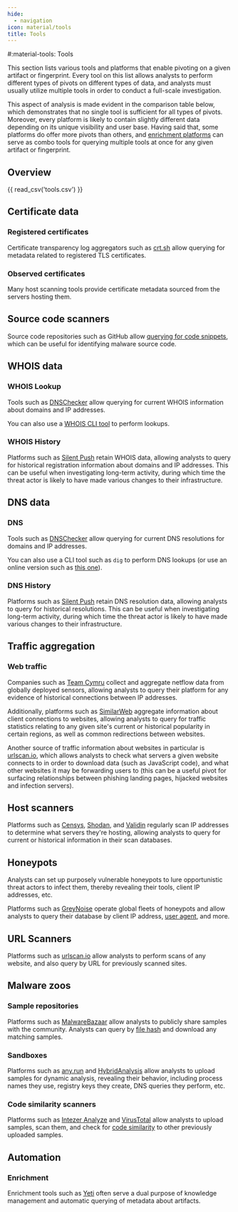 ```yaml
---
hide:
  - navigation
icon: material/tools
title: Tools
---
```


#:material-tools: Tools

This section lists various tools and platforms that enable pivoting on a given artifact or fingerprint. Every tool on this list allows analysts to perform different types of pivots on different types of data, and analysts must usually utilize multiple tools in order to conduct a full-scale investigation.

This aspect of analysis is made evident in the comparison table below, which demonstrates that no single tool is sufficient for all types of pivots. Moreover, every platform is likely to contain slightly different data depending on its unique visibility and user base. Having said that, some platforms do offer more pivots than others, and [enrichment platforms](/tools/#enrichment) can serve as combo tools for querying multiple tools at once for any given artifact or fingerprint.

## Overview

{{ read_csv('tools.csv') }}

## Certificate data

### Registered certificates

Certificate transparency log aggregators such as [crt.sh](https://crt.sh/) allow querying for metadata related to registered TLS certificates.

### Observed certificates

Many host scanning tools provide certificate metadata sourced from the servers hosting them.

## Source code scanners

Source code repositories such as GitHub allow [querying for code snippets](https://github.com/search), which can be useful for identifying malware source code.

## WHOIS data

### WHOIS Lookup

Tools such as [DNSChecker](https://dnschecker.org/) allow querying for current WHOIS information about domains and IP addresses.

You can also use a [WHOIS CLI tool](https://www.arin.net/resources/registry/whois/rws/cli/) to perform lookups.

### WHOIS History

Platforms such as [Silent Push](https://silentpush.com/) retain WHOIS data, allowing analysts to query for historical registration information about domains and IP addresses. This can be useful when investigating long-term activity, during which time the threat actor is likely to have made various changes to their infrastructure.

## DNS data

### DNS

Tools such as [DNSChecker](https://dnschecker.org/) allow querying for current DNS resolutions for domains and IP addresses.

You can also use a CLI tool such as `dig` to perform DNS lookups (or use an online version such as [this one](https://toolbox.googleapps.com/apps/dig/)).

### DNS History

Platforms such as [Silent Push](https://silentpush.com/) retain DNS resolution data, allowing analysts to query for historical resolutions. This can be useful when investigating long-term activity, during which time the threat actor is likely to have made various changes to their infrastructure.

## Traffic aggregation

### Web traffic

Companies such as [Team Cymru](https://www.team-cymru.com/cyber-threat-hunting-tools) collect and aggregate netflow data from globally deployed sensors, allowing analysts to query their platform for any evidence of historical connections between IP addresses.

Additionally, platforms such as [SimilarWeb](https://www.similarweb.com/) aggregate information about client connections to websites, allowing analysts to query for traffic statistics relating to any given site's current or historical popularity in certain regions, as well as common redirections between websites.

Another source of traffic information about websites in particular is [urlscan.io](https://urlscan.io/), which allows analysts to check what servers a given website connects to in order to download data (such as JavaScript code), and what other websites it may be forwarding users to (this can be a useful pivot for surfacing relationships between phishing landing pages, hijacked websites and infection servers).

## Host scanners

Platforms such as [Censys](https://search.censys.io/), [Shodan](https://www.shodan.io/), and [Validin](https://www.validin.com/) regularly scan IP addresses to determine what servers they're hosting, allowing analysts to query for current or historical information in their scan databases.

## Honeypots

Analysts can set up purposely vulnerable honeypots to lure opportunistic threat actors to infect them, thereby revealing their tools, client IP addresses, etc.

Platforms such as [GreyNoise](https://www.greynoise.io/) operate global fleets of honeypots and allow analysts to query their database by client IP address, [user agent](/artifacts/user-agent/), and more.

## URL Scanners

Platforms such as [urlscan.io](https://urlscan.io/) allow analysts to perform scans of any website, and also query by URL for previously scanned sites.

## Malware zoos

### Sample repositories

Platforms such as [MalwareBazaar](https://bazaar.abuse.ch/) allow analysts to publicly share samples with the community. Analysts can query by [file hash](/fingerprints/#file-hash) and download any matching samples.

### Sandboxes

Platforms such as [any.run](https://any.run/) and [HybridAnalysis](https://www.hybrid-analysis.com/) allow analysts to upload samples for dynamic analysis, revealing their behavior, including process names they use, registry keys they create, DNS queries they perform, etc.

### Code similarity scanners

Platforms such as [Intezer Analyze](https://analyze.intezer.com/) and [VirusTotal](https://virustotal.com) allow analysts to upload samples, scan them, and check for [code similarity](/artifacts/sample/#samples-with-code-similarity-to-it) to other previously uploaded samples.

## Automation

### Enrichment

Enrichment tools such as [Yeti](https://yeti-platform.io/) often serve a dual purpose of knowledge management and automatic querying of metadata about artifacts.